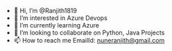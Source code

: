 - 👋 Hi, I’m @Ranjith1819
- 👀 I’m interested in Azure Devops
- 🌱 I’m currently learning Azure
- 💞️ I’m looking to collaborate on Python, Java Projects
- 📫 How to reach me 
      EmailId: nuneranjith@gmail.com


